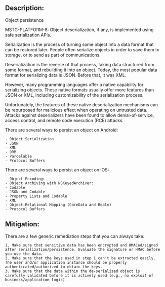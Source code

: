 ## Description:

Object persistence

MSTG-PLATFORM-8: Object deserialization, if any, is implemented using safe serialization APIs.

Serialization is the process of turning some object into a data format that can be restored later. People often serialize objects in order to save them to storage, or to send as part of communications.

Deserialization is the reverse of that process, taking data structured from some format, and rebuilding it into an object. Today, the most popular data format for serializing data is JSON. Before that, it was XML.

However, many programming languages offer a native capability for serializing objects. These native formats usually offer more features than JSON or XML, including customizability of the serialization process.

Unfortunately, the features of these native deserialization mechanisms can be repurposed for malicious effect when operating on untrusted data. Attacks against deserializers have been found to allow denial-of-service, access control, and remote code execution (RCE) attacks.

There are several ways to persist an object on Android:

	- Object Serialization
	- JSON
	- XML
	- ORM
	- Parcelable
	- Protocol Buffers

There are several ways to persist an object on iOS:

	- Object Encoding:
	- Object Archiving with NSKeyedArchiver:
	- Codable
	- JSON and Codable
	- Property Lists and Codable
	- XML
	- Object-Relational Mapping (CoreData and Realm)
	- Protocol Buffers


## Mitigation:

There are a few generic remediation steps that you can always take:

	1. Make sure that sensitive data has been encrypted and HMACed/signed after serialization/persistence. Evaluate the signature or HMAC before you use the data. 
	2. Make sure that the keys used in step 1 can't be extracted easily. The user and/or application instance should be properly authenticated/authorized to obtain the keys. 
	3. Make sure that the data within the de-serialized object is carefully validated before it is actively used (e.g., no exploit of business/application logic).
